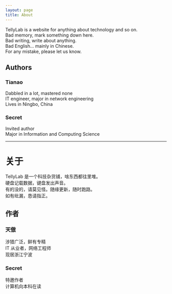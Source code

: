 ```yaml
---
layout: page
title: About
---
```


TellyLab is a website for anything about technology and so on.  
Bad memory, mark something down here.  
Bad writing, write about anything.  
Bad English... mainly in Chinese.  
For any mistake, please let us know.

## Authors

### Tianao

Dabbled in a lot, mastered none  
IT engineer, major in network engineering  
Lives in Ningbo, China

### Secret

Invited author  
Major in Information and Computing Science

---

# 关于

TellyLab 是一个科技杂货铺，啥东西都往里堆。  
硬盘记载数据，键盘发出声音。  
有的没的，请莫见怪。随缘更新，随时跑路。  
如有纰漏，恳请指正。

## 作者

### 天傲

涉猎广泛，鲜有专精  
IT 从业者，网络工程师  
现居浙江宁波

### Secret

特邀作者  
计算机向本科在读
